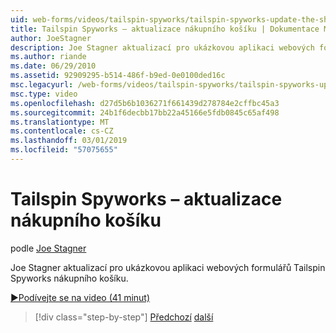 ```yaml
---
uid: web-forms/videos/tailspin-spyworks/tailspin-spyworks-update-the-shopping-cart
title: Tailspin Spyworks – aktualizace nákupního košíku | Dokumentace Microsoftu
author: JoeStagner
description: Joe Stagner aktualizací pro ukázkovou aplikaci webových formulářů Tailspin Spyworks nákupního košíku.
ms.author: riande
ms.date: 06/29/2010
ms.assetid: 92909295-b514-486f-b9ed-0e0100ded16c
msc.legacyurl: /web-forms/videos/tailspin-spyworks/tailspin-spyworks-update-the-shopping-cart
msc.type: video
ms.openlocfilehash: d27d5b6b1036271f661439d278784e2cffbc45a3
ms.sourcegitcommit: 24b1f6decbb17bb22a45166e5fdb0845c65af498
ms.translationtype: MT
ms.contentlocale: cs-CZ
ms.lasthandoff: 03/01/2019
ms.locfileid: "57075655"
---
```

<a name="tailspin-spyworks---update-the-shopping-cart"></a>Tailspin Spyworks – aktualizace nákupního košíku
====================
podle [Joe Stagner](https://github.com/JoeStagner)

Joe Stagner aktualizací pro ukázkovou aplikaci webových formulářů Tailspin Spyworks nákupního košíku.

[&#9654;Podívejte se na video (41 minut)](https://channel9.msdn.com/Blogs/ASP-NET-Site-Videos/tailspin-spyworks-update-the-shopping-cart)

> [!div class="step-by-step"]
> [Předchozí](tailspin-spyworks-display-shopping-cart.md)
> [další](tailspin-spyworks-migrate-the-shopping-cart.md)
